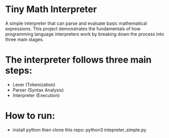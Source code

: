 # Tiny Math Interpreter

A simple interpreter that can parse and evaluate basic mathematical expressions. This project demonstrates the fundamentals of how programming language interpreters work by breaking down the process into three main stages.

# The interpreter follows three main steps:
- Lexer (Tokenization)
- Parser (Syntax Analysis)
- Interpreter (Execution)

# How to run:
- install python then clone this repo:
  python3 intepreter_simple.py
